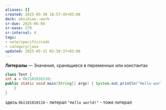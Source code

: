 ```yaml
---
aliases: []
created: 2025-05-30 18:57:45+03:00
deck: obsidian::work
sr-due: 2025-06-04
sr-ease: 270
sr-interval: 4
tags:
- note/specific/code
- category/java
updated: 2025-05-31 03:50:37+03:00
---
```


**Литералы**
—
Значения, хранящиеся в переменных или константах
```java
class Test {
int a = 0b1101010110;
public static void main(String[] args) { System.out.println("Hello world!");
	}
}
```
здесь `0b1101010110` - литерал
`"Hello world!"` - тоже литерал